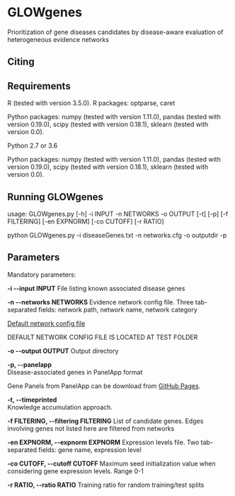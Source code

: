 # GLOWgenes
Prioritization of gene diseases candidates by disease-aware evaluation of heterogeneous evidence networks

## Citing


## Requirements

R (tested with version 3.5.0). 
R packages: optparse, caret

Python packages: numpy (tested with version 1.11.0), pandas (tested with version 0.19.0), scipy (tested with version 0.18.1), sklearn (tested with version 0.0).



Python 2.7 or 3.6

Python packages: numpy (tested with version 1.11.0), pandas (tested with version 0.19.0), scipy (tested with version 0.18.1), sklearn (tested with version 0.0).



## Running GLOWgenes

usage: GLOWgenes.py [-h] -i INPUT -n NETWORKS -o OUTPUT [-t] [-p]
                    [-f FILTERING] [-en EXPNORM] [-co CUTOFF] [-r RATIO]


python GLOWgenes.py -i diseaseGenes.txt -n networks.cfg -o outputdir -p


## Parameters

Mandatory parameters:

**-i --input INPUT**
File listing known associated disease genes

**-n --networks NETWORKS**
Evidence network config file. Three tab-separated fields: network path, network name, network category

[Default network config file](networks_knowledgeCategories.cfg)

DEFAULT NETWORK CONFIG FILE IS LOCATED AT TEST FOLDER

**-o --output OUTPUT**
Output directory
                        
**-p, --panelapp**       
Disease-associated genes in PanelApp format

Gene Panels from PanelApp can be download from [GitHub Pages](https://panelapp.genomicsengland.co.uk/panels/).


**-t, --timeprinted**     
Knowledge accumulation approach.
  
  
**-f FILTERING, --filtering FILTERING**
List of candidate genes. Edges involving genes not listed here are filtered from networks
                        
  
**-en EXPNORM, --expnorm EXPNORM**
Expression levels file. Two tab-separated fields: gene name, expression level               


**-co CUTOFF, --cutoff CUTOFF**
Maximum seed initialization value when considering gene expression levels. Range 0-1
  
  
**-r RATIO, --ratio RATIO**
Training ratio for random training/test splits
